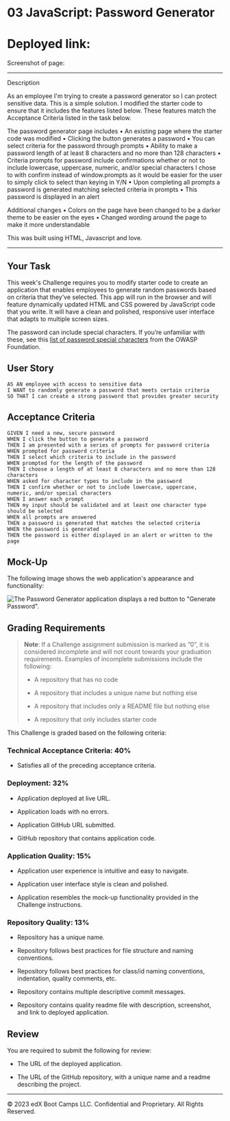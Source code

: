 # 03 JavaScript: Password Generator


# Deployed link: 

Screenshot of page: 

<hr>

Description

As an employee I'm trying to create a password generator so I can protect sensitive data. This is a simple solution. I modified the starter code to ensure that it includes the features listed below. These features match the Acceptance Criteria listed in the task below. 

The password generator page includes
&#x2022; An existing page where the starter code was modified
&#x2022; Clicking the button generates a password
&#x2022; You can select criteria for the password through prompts
&#x2022; Ability to make a password length of at least 8 characters and no more than 128 characters
&#x2022; Criteria prompts for password include confirmations whether or not to include lowercase, uppercase, numeric, and/or special characters I chose to with confirm instead of window.prompts as it would be easier for the user to simply click to select than keying in Y/N
&#x2022; Upon completing all prompts a password is generated matching selected criteria in prompts
&#x2022; This password is displayed in an alert

Additional changes
&#x2022; Colors on the page have been changed to be a darker theme to be easier on the eyes
&#x2022; Changed wording around the page to make it more understandable

This was built using HTML, Javascript and love.

<hr>

## Your Task

This week's Challenge requires you to modify starter code to create an application that enables employees to generate random passwords based on criteria that they’ve selected. This app will run in the browser and will feature dynamically updated HTML and CSS powered by JavaScript code that you write. It will have a clean and polished, responsive user interface that adapts to multiple screen sizes.

The password can include special characters. If you’re unfamiliar with these, see this [list of password special characters](https://www.owasp.org/index.php/Password_special_characters) from the OWASP Foundation.

## User Story

```
AS AN employee with access to sensitive data
I WANT to randomly generate a password that meets certain criteria
SO THAT I can create a strong password that provides greater security
```

## Acceptance Criteria

```
GIVEN I need a new, secure password
WHEN I click the button to generate a password
THEN I am presented with a series of prompts for password criteria
WHEN prompted for password criteria
THEN I select which criteria to include in the password
WHEN prompted for the length of the password
THEN I choose a length of at least 8 characters and no more than 128 characters
WHEN asked for character types to include in the password
THEN I confirm whether or not to include lowercase, uppercase, numeric, and/or special characters
WHEN I answer each prompt
THEN my input should be validated and at least one character type should be selected
WHEN all prompts are answered
THEN a password is generated that matches the selected criteria
WHEN the password is generated
THEN the password is either displayed in an alert or written to the page
```

## Mock-Up

The following image shows the web application's appearance and functionality:

![The Password Generator application displays a red button to "Generate Password".](./Assets/03-javascript-homework-demo.png)

## Grading Requirements

> **Note**: If a Challenge assignment submission is marked as “0”, it is considered incomplete and will not count towards your graduation requirements. Examples of incomplete submissions include the following:
>
> * A repository that has no code
>
> * A repository that includes a unique name but nothing else
>
> * A repository that includes only a README file but nothing else
>
> * A repository that only includes starter code

This Challenge is graded based on the following criteria: 

### Technical Acceptance Criteria: 40%

* Satisfies all of the preceding acceptance criteria.

### Deployment: 32%

* Application deployed at live URL.

* Application loads with no errors.

* Application GitHub URL submitted.

* GitHub repository that contains application code.

### Application Quality: 15%

* Application user experience is intuitive and easy to navigate.

* Application user interface style is clean and polished.

* Application resembles the mock-up functionality provided in the Challenge instructions.

### Repository Quality: 13%

* Repository has a unique name.

* Repository follows best practices for file structure and naming conventions.

* Repository follows best practices for class/id naming conventions, indentation, quality comments, etc.

* Repository contains multiple descriptive commit messages.

* Repository contains quality readme file with description, screenshot, and link to deployed application.

## Review

You are required to submit the following for review:

* The URL of the deployed application.

* The URL of the GitHub repository, with a unique name and a readme describing the project.

- - -
© 2023 edX Boot Camps LLC. Confidential and Proprietary. All Rights Reserved.
